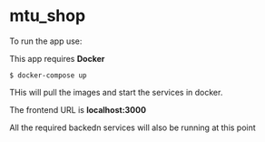 # mtu_shop

To run the app use:

This app requires **Docker**

`$ docker-compose up`

THis will pull the images and start the services in docker.

The frontend URL is **localhost:3000**

All the required backedn services will also be running at this point


